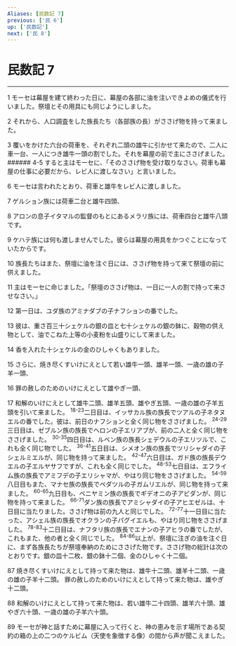 ```yaml
---
Aliases: [民数記 7]
previous: ['民 6']
up: ['民数記']
next: ['民 8']
---
```

# 民数記 7

***




1 
モーセは幕屋を建て終わった日に、幕屋の各部に油を注いできよめの儀式を行いました。祭壇とその用具にも同じようにしました。 



2 
それから、人口調査をした族長たち（各部族の長）がささげ物を持って来ました。 



3 
覆いをかけた六台の荷車を、それぞれ二頭の雄牛に引かせて来たので、二人に車一台、一人につき雄牛一頭の割でした。それを幕屋の前で主にささげました。 ###### 4-5 すると主はモーセに、「そのささげ物を受け取りなさい。荷車も幕屋の仕事に必要だから、レビ人に渡しなさい」と言いました。 



6 
モーセは言われたとおり、荷車と雄牛をレビ人に渡しました。 



7 
ゲルション族には荷車二台と雄牛四頭、 



8 
アロンの息子イタマルの監督のもとにあるメラリ族には、荷車四台と雄牛八頭です。 



9 
ケハテ族には何も渡しませんでした。彼らは幕屋の用具をかつぐことになっていたからです。 



10 
族長たちはまた、祭壇に油を注ぐ日には、ささげ物を持って来て祭壇の前に供えました。 



11 
主はモーセに命じました。「祭壇のささげ物は、一日に一人の割で持って来させなさい。」 



12 
第一日は、ユダ族のアミナダブの子ナフションの番でした。 



13 
彼は、重さ百三十シェケルの銀の皿と七十シェケルの銀の鉢に、穀物の供え物として、油でこねた上等の小麦粉を山盛りにして来ました。 



14 
香を入れた十シェケルの金のひしゃくもありました。 



15 
さらに、焼き尽くすいけにえとして若い雄牛一頭、雄羊一頭、一歳の雄の子羊一頭、 



16 
罪の赦しのためのいけにえとして雄やぎ一頭、 



17 
和解のいけにえとして雄牛二頭、雄羊五頭、雄やぎ五頭、一歳の雄の子羊五頭を引いて来ました。 <sup class="versenum">18-23</sup>二日目は、イッサカル族の族長でツアルの子ネタヌエルの番でした。彼は、前日のナフションと全く同じ物をささげました。 <sup class="versenum">24-29</sup>三日目は、ゼブルン族の族長でヘロンの子エリアブが、前の二人と全く同じ物をささげました。 <sup class="versenum">30-35</sup>四日目は、ルベン族の族長シェデウルの子エリツルで、これも全く同じ物でした。 <sup class="versenum">36-41</sup>五日目は、シメオン族の族長でツリシャダイの子シェルミエルが、同じ物を持って来ました。 <sup class="versenum">42-47</sup>六日目は、ガド族の族長デウエルの子エルヤサフですが、これも全く同じでした。 <sup class="versenum">48-53</sup>七日目は、エフライム族の族長でアミフデの子エリシャマが、やはり同じ物をささげました。 <sup class="versenum">54-59</sup>八日目もまた、マナセ族の族長でペダツルの子ガムリエルが、同じ物を持って来ました。 <sup class="versenum">60-65</sup>九日目も、ベニヤミン族の族長でギデオニの子アビダンが、同じ物を持って来ました。 <sup class="versenum">66-71</sup>ダン族の族長でアミシャダイの子アヒエゼルは、十日目に当たりました。ささげ物は前の九人と同じでした。 <sup class="versenum">72-77</sup>十一日目に当たった、アシェル族の族長でオクランの子パグイエルも、やはり同じ物をささげました。 <sup class="versenum">78-83</sup>十二日目は、ナフタリ族の族長でエナンの子アヒラの番でしたが、これもまた、他の者と全く同じでした。 <sup class="versenum">84-86</sup>以上が、祭壇に注ぎの油を注ぐ日に、まず各族長たちが祭壇奉納のためにささげた物です。ささげ物の総計は次のとおりです。銀の皿十二枚、銀の鉢十二個、金のひしゃく十二個。 



87 
焼き尽くすいけにえとして持って来た物は、雄牛十二頭、雄羊十二頭、一歳の雄の子羊十二頭。 罪の赦しのためのいけにえとして持って来た物は、雄やぎ十二頭。 



88 
和解のいけにえとして持って来た物は、若い雄牛二十四頭、雄羊六十頭、雄やぎ六十頭、一歳の雄の子羊六十頭。 



89 
モーセが神と話すために幕屋に入って行くと、神の恵みを示す場所である契約の箱の上の二つのケルビム（天使を象徴する像）の間から声が聞こえました。
